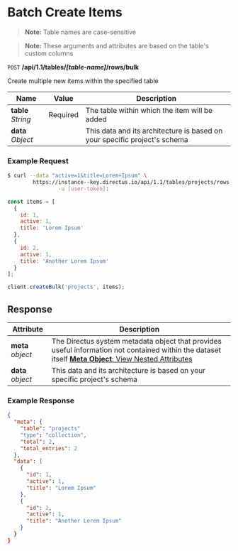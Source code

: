 # Batch Create Items

> **Note:** Table names are case-sensitive

> **Note:** These arguments and attributes are based on the table's custom columns

<span class="request">`POST` **/api/1.1/tables/_[table-name]_/rows/bulk**</span>

<span class="description">Create multiple new items within the specified table</span>

<span class="arguments">Name</span> | Value | Description
--------|-----|------------
**table** _String_ | <span class="required">Required</span> | The table within which the item will be added
<span class="custom">**data**</span> _Object_ | | <span class="custom">This data and its architecture is based on your specific project's schema</span>

### Example Request

```bash
$ curl --data "active=1&title=Lorem+Ipsum" \
        https://instance--key.directus.io/api/1.1/tables/projects/rows \
                -u [user-token]:
```

```javascript
const items = [
  {
    id: 1,
    active: 1,
    title: 'Lorem Ipsum'
  },
  {
    id: 2,
    active: 1,
    title: 'Another Lorem Ipsum'
  }
];

client.createBulk('projects', items);
```

## Response

<span class="attributes">Attribute</span> | Description
-------|------------
**meta** _object_ | The Directus system metadata object that provides useful information not contained within the dataset itself [**Meta Object**: View Nested Attributes](/overview/objects-model.md#meta-object)
<span class="custom">**data**</span> _object_ | <span class="custom">This data and its architecture is based on your specific project's schema</span>

### Example Response

```json
{
  "meta": {
    "table": "projects"
    "type": "collection",
    "total": 2,
    "total_entries": 2
  },
  "data": [
    {
      "id": 1,
      "active": 1,
      "title": "Lorem Ipsum"
    },
    {
      "id": 2,
      "active": 1,
      "title": "Another Lorem Ipsum"
    }
  }
}
```
